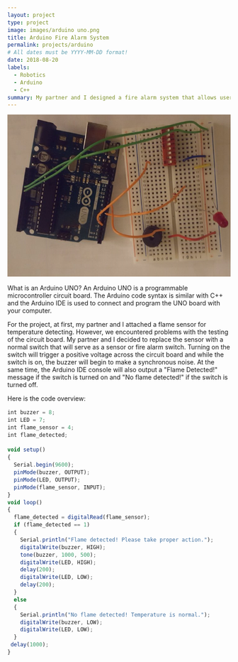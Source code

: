 ```yaml
---
layout: project
type: project
image: images/arduino uno.png
title: Arduino Fire Alarm System
permalink: projects/arduino
# All dates must be YYYY-MM-DD format!
date: 2018-08-20
labels:
  - Robotics
  - Arduino
  - C++
summary: My partner and I designed a fire alarm system that allows users to trigger a buzzer and an LED indicating a fire is present with a push button.
---
```


<div class="Arduino Circuit">
  <img class="ui image" src="../images/arduino circuit.png">
</div>

What is an Arduino UNO? An Arduino UNO is a programmable microcontroller circuit board. The Arduino code syntax is similar with C++ and the Arduino IDE is used to connect and program the UNO board with your computer.

For the project, at first, my partner and I attached a flame sensor for temperature detecting. However, we encountered problems with the testing of the circuit board. My partner and I decided to replace the sensor with a normal switch that will serve as a sensor or fire alarm switch. Turning on the switch will trigger a positive voltage across the circuit board and while the switch is on, the buzzer will begin to make a synchronous noise. At the same time, the Arduino IDE console will also output a "Flame Detected!" message if the switch is turned on and "No flame detected!" if the switch is turned off.

Here is the code overview:

```js
int buzzer = 8;
int LED = 7;
int flame_sensor = 4;
int flame_detected;

void setup()
{
  Serial.begin(9600);
  pinMode(buzzer, OUTPUT);
  pinMode(LED, OUTPUT);
  pinMode(flame_sensor, INPUT);
}
void loop()
{
  flame_detected = digitalRead(flame_sensor);
  if (flame_detected == 1)
  {
    Serial.println("Flame detected! Please take proper action.");
    digitalWrite(buzzer, HIGH);
    tone(buzzer, 1000, 500);
    digitalWrite(LED, HIGH);
    delay(200);
    digitalWrite(LED, LOW);
    delay(200);
  }
  else
  {
    Serial.println("No flame detected! Temperature is normal.");
    digitalWrite(buzzer, LOW);
    digitalWrite(LED, LOW);
  }
 delay(1000);
}
```
